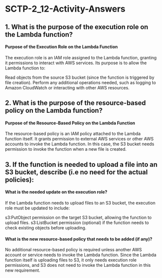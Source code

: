 # SCTP-2_12-Activity-Answers

## 1. What is the purpose of the execution role on the Lambda function?
#### Purpose of the Execution Role on the Lambda Function
The execution role is an IAM role assigned to the Lambda function, granting it permissions to interact with AWS services. Its purpose is to allow the Lambda function to:

Read objects from the source S3 bucket (since the function is triggered by file creation).
Perform any additional operations needed, such as logging to Amazon CloudWatch or interacting with other AWS resources.

## 2. What is the purpose of the resource-based policy on the Lambda function?
#### Purpose of the Resource-Based Policy on the Lambda Function
The resource-based policy is an IAM policy attached to the Lambda function itself. It grants permission to external AWS services or other AWS accounts to invoke the Lambda function. In this case, the S3 bucket needs permission to invoke the function when a new file is created.

## 3. If the function is needed to upload a file into an S3 bucket, describe (i.e no need for the actual policies):
#### What is the needed update on the execution role?
If the Lambda function needs to upload files to an S3 bucket, the execution role must be updated to include:

s3:PutObject permission on the target S3 bucket, allowing the function to upload files.
s3:ListBucket permission (optional) if the function needs to check existing objects before uploading.

#### What is the new resource-based policy that needs to be added (if any)?
No additional resource-based policy is required unless another AWS account or service needs to invoke the Lambda function.
Since the Lambda function itself is uploading files to S3, it only needs execution role permissions, and S3 does not need to invoke the Lambda function in this new requirement.
